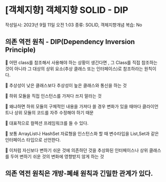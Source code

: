 # [객체지향] 객체지향 SOLID - DIP

작성일시: 2023년 9월 11일 오전 1:03
종류: SOLID, 객체지향개념
복습: No

## 의존 역전 원칙 - DIP(Dependency Inversion Principle)

📌 어떤 class를 참조해서 사용해야 하는 상황이 생긴다면 , 그 Class를 직접 참조하는 것이 아니라 그 대상의 상위 요소(추상 클래스 또는 인터페이스)로 참조하라는 원칙이다.

📌 추상성이 낮은 클래스보다 추상성이 높은 클래스와 통신을 하는 것

📌 하위 모듈을 직접 인스턴스를 가져다 쓰지 말라는 것

📌 왜냐하면 하위 모듈의 구체적인 내용을 가져다 쓸 경우 변화가 있을 때마다 클라이언트나 상위 모듈의 코드를 자주 수정해야 하기 때문

📌 대표적으로 컬렉션 프레임워크를 들 수 있다.

📌  보통 ArrayList나 HashSet 자료형을 인스턴스화 할 때 변수타입을 List,Set과 같은 인터페이스 타입으로 선언한다.

📌 이처럼 자신보다 변하기 쉬운 것에 의존하던 것을 추상화된 인터페이스나 상위 클래스를 두어 변하기 쉬운 것의 변화에 영향받지 않게 하는 것

## 의존 역전 원칙은 개방-폐쇄 원칙과 긴밀한 관계가 있다.